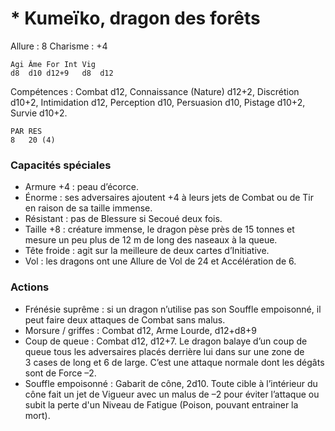 # * Kumeïko, dragon des forêts

Allure : 8
Charisme : +4

	Agi	Âme	For	Int	Vig
	d8	d10	d12+9	d8	d12

Compétences : Combat d12, Connaissance (Nature) d12+2, Discrétion d10+2, Intimidation d12, Perception d10, Persuasion d10, Pistage d10+2, Survie d10+2.

	PAR	RES
	8	20 (4)

### Capacités spéciales
- Armure +4 : peau d’écorce.
- Énorme : ses adversaires ajoutent +4 à leurs jets de Combat ou de Tir en raison de sa taille immense.
- Résistant : pas de Blessure si Secoué deux fois.
- Taille +8 : créature immense, le dragon pèse près de 15 tonnes et mesure un peu plus de 12 m de long des naseaux à la queue.
- Tête froide : agit sur la meilleure de deux cartes d’Initiative.
- Vol : les dragons ont une Allure de Vol de 24 et Accélération de 6.

### Actions
- Frénésie suprême : si un dragon n’utilise pas son Souffle empoisonné, il peut faire deux attaques de Combat sans malus.
- Morsure / griffes : Combat d12, Arme Lourde, d12+d8+9
- Coup de queue : Combat d12, d12+7. Le dragon balaye d’un coup de queue tous les adversaires placés derrière lui dans sur une zone de 3 cases de long et 6 de large. C’est une attaque normale dont les dégâts sont de Force –2.
- Souffle empoisonné : Gabarit de cône, 2d10. Toute cible à l’intérieur du cône fait un jet de Vigueur avec un malus de –2 pour éviter l’attaque ou subit la perte d'un Niveau de Fatigue (Poison, pouvant entrainer la mort).
